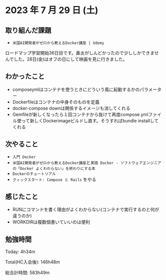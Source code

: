 # 2023 年 7 月 29 日 (土)

## 取り組んだ課題

- `米国AI開発者がゼロから教えるDocker講座 | Udemy`

ロードマップ学習開始36日目です。鼻炎がしんどかったので少ししかできませんでした。28日(金)はオフの日にして映画を見に行きました。

## わかったこと

- composeymlはコンテナを使うときにどういう風に起動するかのパラメーター
- Dockerfileはコンテナの中身そのものを定義
- docker-compose downは関係するイメージも消してくれる
- Gemfileが新しくなったら１回コンテナから抜けて再度compose.ymlファイル使って新しくDockerimageビルドし直す。そうすればbundle installしてくれる

## 次やること

- `入門 Docker`
- `米国AI開発者がゼロから教えるDocker講座`と`実践 Docker - ソフトウェアエンジニアの「Docker よくわからない」を終わりにする本`
- `Dockerのチュートリアル`
- `クィックスタート: Compose と Rails`
をやる

## 感じたこと

- RUNにコマンドを書く理由がよくわからない(コンテナで実行するのと何が違うのか)
- WORKDIRは複数個書いていいのは便利


## 勉強時間

Today: 4h34m

Total(HC入会後): 146h48m

総合計時間: 583h49m
